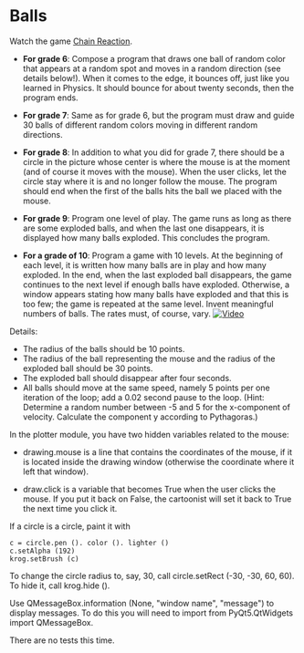 # Balls
Watch the game [Chain Reaction](https://yvoschaap.com/chainrxn/).

- **For grade 6**: Compose a program that draws one ball of random color that appears at a random spot and moves in a random direction (see details below!). When it comes to the edge, it bounces off, just like you learned in Physics. It should bounce for about twenty seconds, then the program ends.

- **For grade 7**: Same as for grade 6, but the program must draw and guide 30 balls of different random colors moving in different random directions.

- **For grade 8**: In addition to what you did for grade 7, there should be a circle in the picture whose center is where the mouse is at the moment (and of course it moves with the mouse). When the user clicks, let the circle stay where it is and no longer follow the mouse. The program should end when the first of the balls hits the ball we placed with the mouse.

- **For grade 9**: Program one level of play. The game runs as long as there are some exploded balls, and when the last one disappears, it is displayed how many balls exploded. This concludes the program.

- **For a grade of 10**: Program a game with 10 levels. At the beginning of each level, it is written how many balls are in play and how many exploded. In the end, when the last exploded ball disappears, the game continues to the next level if enough balls have exploded. Otherwise, a window appears stating how many balls have exploded and that this is too few; the game is repeated at the same level. Invent meaningful numbers of balls. The rates must, of course, vary.
[![Video](http://img.youtube.com/vi/DXeBpQwOt5g/0.jpg)](http://www.youtube.com/watch?v=DXeBpQwOt5g)

Details:

- The radius of the balls should be 10 points.
- The radius of the ball representing the mouse and the radius of the exploded ball should be 30 points.
- The exploded ball should disappear after four seconds.
- All balls should move at the same speed, namely 5 points per one iteration of the loop; add a 0.02 second pause to the loop. (Hint: Determine a random number between -5 and 5 for the x-component of velocity. Calculate the component y according to Pythagoras.)

In the plotter module, you have two hidden variables related to the mouse:

- drawing.mouse is a line that contains the coordinates of the mouse, if it is located inside the drawing window (otherwise the coordinate where it left that window).

- draw.click is a variable that becomes True when the user clicks the mouse. If you put it back on False, the cartoonist will set it back to True the next time you click it.

If a circle is a circle, paint it with
```
c = circle.pen (). color (). lighter ()
c.setAlpha (192)
krog.setBrush (c)
```
To change the circle radius to, say, 30, call circle.setRect (-30, -30, 60, 60). To hide it, call krog.hide ().

Use QMessageBox.information (None, "window name", "message") to display messages. To do this you will need to import from PyQt5.QtWidgets import QMessageBox.

There are no tests this time.

